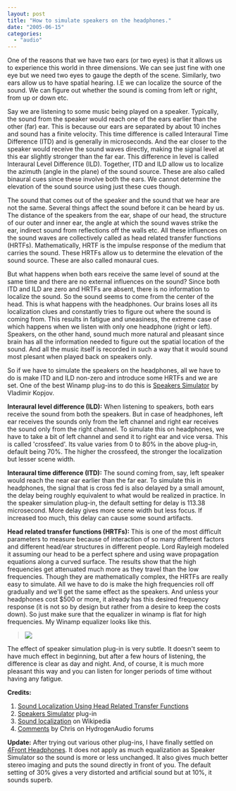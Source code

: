 ```yaml
---
layout: post
title: "How to simulate speakers on the headphones."
date: "2005-06-15"
categories: 
  - "audio"
---
```


One of the reasons that we have two ears (or two eyes) is that it allows us to experience this world in three dimensions. We can see just fine with one eye but we need two eyes to gauge the depth of the scene. Similarly, two ears allow us to have spatial hearing. I.E we can localize the source of the sound. We can figure out whether the sound is coming from left or right, from up or down etc.

Say we are listening to some music being played on a speaker. Typically, the sound from the speaker would reach one of the ears earlier than the other (far) ear. This is because our ears are separated by about 10 inches and sound has a finite velocity. This time difference is called Interaural Time Difference (ITD) and is generally in microseconds. And the ear closer to the speaker would receive the sound waves directly, making the signal level at this ear slightly stronger than the far ear. This difference in level is called Interaural Level Difference (ILD). Together, ITD and ILD allow us to localize the azimuth (angle in the plane) of the sound source. These are also called binaural cues since these involve both the ears. We cannot determine the elevation of the sound source using just these cues though.

The sound that comes out of the speaker and the sound that we hear are not the same. Several things affect the sound before it can be heard by us. The distance of the speakers from the ear, shape of our head, the structure of our outer and inner ear, the angle at which the sound waves strike the ear, indirect sound from reflections off the walls etc. All these influences on the sound waves are collectively called as head related transfer functions (HRTFs). Mathematically, HRTF is the impulse response of the medium that carries the sound. These HRTFs allow us to determine the elevation of the sound source. These are also called monaural cues.

But what happens when both ears receive the same level of sound at the same time and there are no external influences on the sound? Since both ITD and ILD are zero and HRTFs are absent, there is no information to localize the sound. So the sound seems to come from the center of the head. This is what happens with the headphones. Our brains loses all its localization clues and constantly tries to figure out where the sound is coming from. This results in fatigue and uneasiness, the extreme case of which happens when we listen with only one headphone (right or left). Speakers, on the other hand, sound much more natural and pleasant since brain has all the information needed to figure out the spatial location of the sound. And all the music itself is recorded in such a way that it would sound most plesant when played back on speakers only.

So if we have to simulate the speakers on the headphones, all we have to do is make ITD and ILD non-zero and introduce some HRTFs and we are set. One of the best Winamp plug-ins to do this is [Speakers Simulator](http://www.Url.Ru/~copah/speakerssimulator.Htm) by Vladimir Kopjov.

**Interaural level difference (ILD):** When listening to speakers, both ears receive the sound from both the speakers. But in case of headphones, left ear receives the sounds only from the left channel and right ear receives the sound only from the right channel. To simulate this on headphones, we have to take a bit of left channel and send it to right ear and vice versa. This is called 'crossfeed'. Its value varies from 0 to 80% in the above plug-in, default being 70%. The higher the crossfeed, the stronger the localization but lesser scene width.

**Interaural time difference (ITD):** The sound coming from, say, left speaker would reach the near ear earlier than the far ear. To simulate this in headphones, the signal that is cross fed is also delayed by a small amount, the delay being roughly equivalent to what would be realized in practice. In the speaker simulation plug-in, the default setting for delay is 113.38 microsecond. More delay gives more scene width but less focus. If increased too much, this delay can cause some sound artifacts.

**Head related transfer functions (HRTFs):** This is one of the most difficult parameters to measure because of interaction of so many different factors and different head/ear structures in different people. Lord Rayleigh modeled it assuming our head to be a perfect sphere and using wave propagation equations along a curved surface. The results show that the high frequencies get attenuated much more as they travel than the low frequencies. Though they are mathematically complex, the HRTFs are really easy to simulate. All we have to do is make the high frequencies roll off gradually and we'll get the same effect as the speakers. And unless your headphones cost $500 or more, it already has this desired frequency response (it is not so by design but rather from a desire to keep the costs down). So just make sure that the equalizer in winamp is flat for high frequencies. My Winamp equalizer looks like this.

> ![](images/19475242_4edca6396e.jpg)

The effect of speaker simulation plug-in is very subtle. It doesn't seem to have much effect in beginning, but after a few hours of listening, the difference is clear as day and night. And, of course, it is much more pleasant this way and you can listen for longer periods of time without having any fatigue.

**Credits:**

1. [Sound Localization Using Head Related Transfer Functions](http://www-ece.rice.edu/~crozell/courseproj/431report/)
2. [Speakers Simulator](http://www.headwize.com/projects/showfile.php?file=kopjov_prj.htm) plug-in
3. [Sound localization](http://en.wikipedia.org/wiki/Sound_localization) on Wikipedia
4. [Comments](http://www.hydrogenaudio.org/forums/index.php?showtopic=34452&st=0&p=303642&#entry303642) by Chris on HydrogenAudio forums

**Update:** After trying out various other plug-ins, I have finally settled on [4Front Headphones](http://www.yohng.com/headphones.html). It does not apply as much equalization as Speaker Simulator so the sound is more or less unchanged. It also gives much better stereo imaging and puts the sound directly in front of you. The default setting of 30% gives a very distorted and artificial sound but at 10%, it sounds superb.
